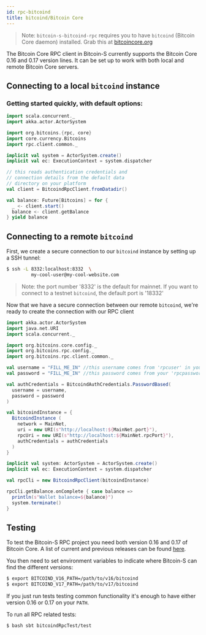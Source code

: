 ```yaml
---
id: rpc-bitcoind
title: bitcoind/Bitcoin Core
---
```


> Note: `bitcoin-s-bitcoind-rpc` requires you to have `bitcoind` (Bitcoin Core daemon) installed. Grab this at [bitcoincore.org](https://bitcoincore.org/en/download/)

The Bitcoin Core RPC client in Bitcoin-S currently supports the Bitcoin Core 0.16 and 0.17
version lines. It can be set up to work with both local and remote Bitcoin Core servers.

## Connecting to a local `bitcoind` instance

### Getting started quickly, with default options:

```scala mdoc:compile-only
import scala.concurrent._
import akka.actor.ActorSystem

import org.bitcoins.{rpc, core}
import core.currency.Bitcoins
import rpc.client.common._

implicit val system = ActorSystem.create()
implicit val ec: ExecutionContext = system.dispatcher

// this reads authentication credentials and
// connection details from the default data
// directory on your platform
val client = BitcoindRpcClient.fromDatadir()

val balance: Future[Bitcoins] = for {
  _ <- client.start()
  balance <- client.getBalance
} yield balance
```

## Connecting to a remote `bitcoind`

First, we create a secure connection to our `bitcoind` instance by setting
up a SSH tunnel:

```bash
$ ssh -L 8332:localhost:8332  \
         my-cool-user@my-cool-website.com
```

> Note: the port number '8332' is the default for mainnet. If you want to
> connect to a testnet `bitcoind`, the default port is '18332'

Now that we have a secure connection between our remote `bitcoind`, we're
ready to create the connection with our RPC client

```scala mdoc:compile-only
import akka.actor.ActorSystem
import java.net.URI
import scala.concurrent._

import org.bitcoins.core.config._
import org.bitcoins.rpc.config._
import org.bitcoins.rpc.client.common._

val username = "FILL_ME_IN" //this username comes from 'rpcuser' in your bitcoin.conf file
val password = "FILL_ME_IN" //this password comes from your 'rpcpassword' in your bitcoin.conf file

val authCredentials = BitcoindAuthCredentials.PasswordBased(
  username = username,
  password = password
)

val bitcoindInstance = {
  BitcoindInstance (
    network = MainNet,
    uri = new URI(s"http://localhost:${MainNet.port}"),
    rpcUri = new URI(s"http://localhost:${MainNet.rpcPort}"),
    authCredentials = authCredentials
  )
}

implicit val system: ActorSystem = ActorSystem.create()
implicit val ec: ExecutionContext = system.dispatcher

val rpcCli = new BitcoindRpcClient(bitcoindInstance)

rpcCli.getBalance.onComplete { case balance =>
  println(s"Wallet balance=${balance}")
  system.terminate()
}
```

## Testing

To test the Bitcoin-S RPC project you need both version 0.16 and 0.17 of Bitcoin Core. A list of current and previous releases can be found [here](https://bitcoincore.org/en/releases/).

You then need to set environment variables to indicate where Bitcoin-S can find the different versions:

```bash
$ export BITCOIND_V16_PATH=/path/to/v16/bitcoind
$ export BITCOIND_V17_PATH=/path/to/v17/bitcoind
```

If you just run tests testing common functionality it's enough to have either version 0.16 or 0.17 on your `PATH`.

To run all RPC related tests:

```bash
$ bash sbt bitcoindRpcTest/test
```
